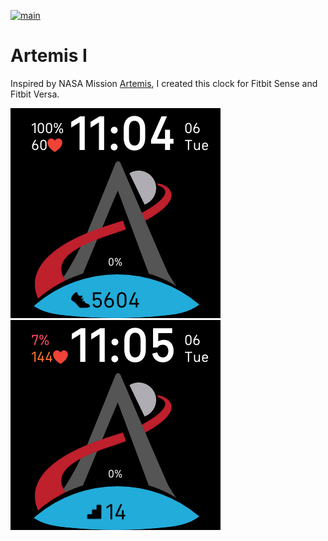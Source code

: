 [![main](https://github.com/kzarms/Artemis1/actions/workflows/pipeline.yaml/badge.svg)](https://github.com/kzarms/Artemis1/actions/workflows/pipeline.yaml)

# Artemis I
Inspired by NASA Mission [Artemis](https://www.nasa.gov/specials/artemis/), I created this clock for Fitbit Sense and Fitbit Versa.

<img src="./docs/Screenshot1.png" />  <img src="./docs/Screenshot2.png" />
